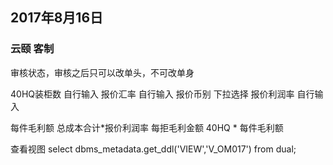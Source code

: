 ## 2017年8月16日

### 云颐 客制


审核状态，审核之后只可以改单头，不可改单身

40HQ装柜数  自行输入
报价汇率        自行输入
报价币别        下拉选择
报价利润率    自行输入


每件毛利额      总成本合计*报价利润率
每拒毛利金额  40HQ * 每件毛利额

查看视图
select dbms_metadata.get_ddl('VIEW','V_OM017') from dual;